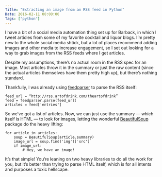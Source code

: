 ```yaml
---
Title: "Extracting an image from an RSS feed in Python"
Date: 2016-02-11 00:00:00
Tags: ["python"]
---
```


<p>I have a bit of a social media automation thing set up for Barback, in which I tweet articles from some of my favorite cocktail and liquor blogs.  I’m pretty new to the whole social media shtick, but a lot of places recommend adding images and other media to increase engagement, so I set out looking for a way to grab images from the RSS feeds where I get articles.</p>


<p>Despite my assumptions, there’s no actual room in the RSS spec for an image.  Most articles throw it in the summary or just the raw content (since the actual articles themselves have them pretty high up), but there’s nothing standard.</p>


<p>Thankfully, I was already using <a href="https://github.com/kurtmckee/feedparser">feedparser</a> to parse the RSS itself:</p>


<pre><code>feed_url = “http://rss.artofdrink.com/theartofdrink”
feed = feedparser.parse(feed_url)
articles = feed['entries']
</code></pre>


<p>So we’ve got a list of articles.  Now, we can just use the summary — which itself is HTML — to look for images, letting the wonderful <a href="http://www.crummy.com/software/BeautifulSoup/">BeautifulSoup</a> package do the heavy lifting:</p>


<pre><code>for article in articles:
    soup = BeautifulSoup(article.summary)
    image_url = soup.find('img')['src']
    if image_url:
        # Hey, we have an image!
</code></pre>


<p>It’s that simple!  You’re leaning on two heavy libraries to do all the work for you, but it’s better than trying to parse HTML itself, which is for all intents and purposes a toxic hellscape.</p>
	